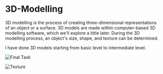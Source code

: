 # 3D-Modelling

3D modelling is the process of creating three-dimensional representations of an object or a surface. 
3D models are made within computer-based 3D modelling software, which we'll explore a little later.
During the 3D modelling process, an object's size, shape, and texture can be determined.
 
I have done 3D models starting from basic level to intermediate level.

![Final Task](https://user-images.githubusercontent.com/109935309/226095872-090cd2ee-536a-4a9f-a893-724516ff173e.png)

![Texture](https://user-images.githubusercontent.com/109935309/226095888-522e22e4-2af2-438d-91a9-4768469eeea3.png)             
                       
       
